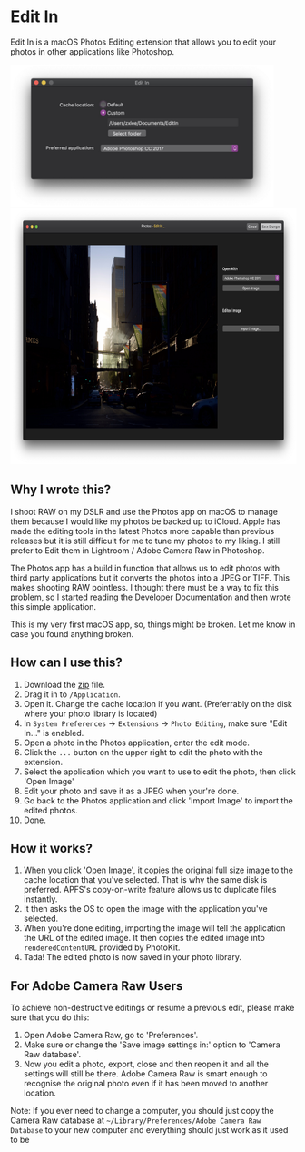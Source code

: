 # Edit In

Edit In is a macOS Photos Editing extension that allows you to edit your photos in other applications like Photoshop.

<img height="250px" src="Screenshots/1.jpg" alt="Screenshot 1"/>
<img height="450px" src="Screenshots/2.jpg" alt="Screenshot 2"/>


## Why I wrote this?
I shoot RAW on my DSLR and use the Photos app on macOS to manage them because I would like my photos be backed up to iCloud. 
Apple has made the editing tools in the latest Photos more capable than previous releases but it is still difficult for me 
to tune my photos to my liking. I still prefer to Edit them in Lightroom / Adobe Camera Raw in Photoshop.  

The Photos app has a build in function that allows us to edit photos with third party applications but it converts the photos 
into a JPEG or TIFF. This makes shooting RAW pointless. I thought there must be a way to fix this problem, so I started 
reading the Developer Documentation and then wrote this simple application.

This is my very first macOS app, so, things might be broken. Let me know in case you found anything broken.

## How can I use this?
1. Download the [zip](https://github.com/zxlee618/edit-in/releases/download/0.0.1/Edit.In.app.zip) file.
2. Drag it in to `/Application`.
3. Open it. Change the cache location if you want. (Preferrably on the disk where your photo library is located)
4. In `System Preferences` -> `Extensions` -> `Photo Editing`, make sure "Edit In..." is enabled.
5. Open a photo in the Photos application, enter the edit mode.
6. Click the `...` button on the upper right to edit the photo with the extension.
7. Select the application which you want to use to edit the photo, then click 'Open Image'
8. Edit your photo and save it as a JPEG when your're done.
9. Go back to the Photos application and click 'Import Image' to import the edited photos.
10. Done.

## How it works?
1. When you click 'Open Image', it copies the original full size image to the cache location that you've selected.
   That is why the same disk is preferred. APFS's copy-on-write feature allows us to duplicate files instantly.
2. It then asks the OS to open the image with the application you've selected.
3. When you're done editing, importing the image will tell the application the URL of the edited image. It then
   copies the edited image into `renderedContentURL` provided by PhotoKit.
4. Tada! The edited photo is now saved in your photo library.

## For Adobe Camera Raw Users
To achieve non-destructive editings or resume a previous edit, please make sure that you do this:
1. Open Adobe Camera Raw, go to 'Preferences'.
2. Make sure or change the 'Save image settings in:' option to 'Camera Raw database'.
3. Now you edit a photo, export, close and then reopen it and all the settings will still be there.
   Adobe Camera Raw is smart enough to recognise the original photo even if it has been moved to another location.

Note: If you ever need to change a computer, you should just copy the Camera Raw database at 
`~/Library/Preferences/Adobe Camera Raw Database` to your new computer and everything should just work as it used to be

